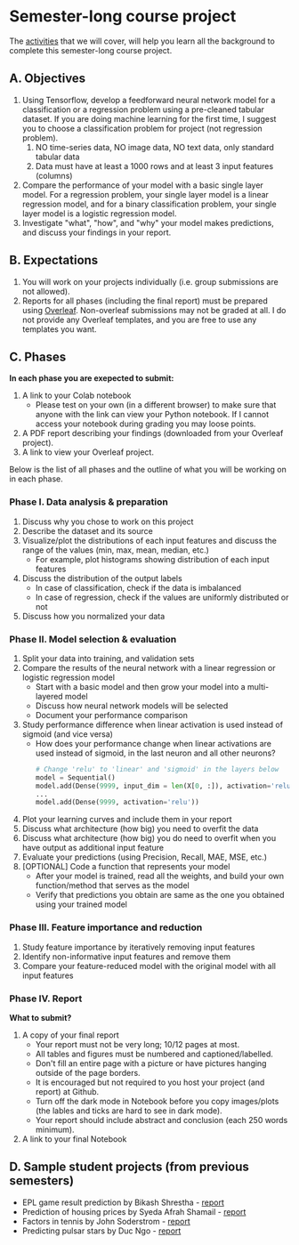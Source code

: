 # Semester-long course project

The [activities](./activities/README.md) that we will cover, will help you learn all the background to complete this semester-long course project.

## A. Objectives
1. Using Tensorflow, develop a feedforward neural network model for a classification or a regression problem using a pre-cleaned tabular dataset. If you are doing machine learning for the first time, I suggest you to choose a classification problem for project (not regression problem).
   1. NO time-series data, NO image data,  NO text data, only standard tabular data
   1. Data must have at least a 1000 rows and at least 3 input features (columns)
1. Compare the performance of your model with a basic single layer model. For a regression problem, your single layer model is a linear regression model, and for a binary classification problem, your single layer model is a logistic regression model.
1. Investigate "what", "how", and "why" your model makes predictions, and discuss your findings in your report.

## B. Expectations
1. You will work on your projects individually (i.e. group submissions are not allowed).
1. Reports for all phases (including the final report) must be prepared using <a href="https://www.overleaf.com/">Overleaf</a>. Non-overleaf submissions may not be graded at all. I do not provide any Overleaf templates, and you are free to use any templates you want.

## C. Phases
**In each phase you are exepected to submit:**  
1. A link to your Colab notebook
   - Please test on your own (in a different browser) to make sure that anyone with the link can view your Python notebook. If I cannot access your notebook during grading you may loose points.
1. A PDF report describing your findings (downloaded from your Overleaf project).
1. A link to view your Overleaf project.

Below is the list of all phases and the outline of what you will be working on in each phase. 

### Phase I. Data analysis & preparation
1. Discuss why you chose to work on this project
1. Describe the dataset and its source
1. Visualize/plot the distributions of each input features and discuss the range of the values (min, max, mean, median, etc.)
   - For example, plot histograms showing distribution of each input features
1. Discuss the distribution of the output labels
    - In case of classification, check if the data is imbalanced
    - In case of regression, check if the values are uniformly distributed or not
1. Discuss how you normalized your data

### Phase II. Model selection & evaluation
1. Split your data into training, and validation sets
1. Compare the results of the neural network with a linear regression or logistic regression model
    - Start with a basic model and then grow your model into a multi-layered model
    - Discuss how neural network models will be selected
    - Document your performance comparison
1. Study performance difference when linear activation is used instead of sigmoid (and vice versa)
   - How does your performance change when linear activations are used instead of sigmoid, in the last neuron and all other neurons?
     ```python
     # Change 'relu' to 'linear' and 'sigmoid' in the layers below
     model = Sequential()
     model.add(Dense(9999, input_dim = len(X[0, :]), activation='relu'))
     ...
     model.add(Dense(9999, activation='relu'))
     ```
1. Plot your learning curves and include them in your report
1. Discuss what architecture (how big) you need to overfit the data
1. Discuss what architecture (how big) you do need to overfit when you have output as additional input feature
1. Evaluate your predictions (using Precision, Recall, MAE, MSE, etc.)
1. [OPTIONAL] Code a function that represents your model
   - After your model is trained, read all the weights, and build your own function/method that serves as the model
   - Verify that predictions you obtain are same as the one you obtained using your trained model

### Phase III. Feature importance and reduction
1. Study feature importance by iteratively removing input features
1. Identify non-informative input features and remove them
1. Compare your feature-reduced model with the original model with all input features

### Phase IV. Report
**What to submit?**   
1. A copy of your final report    
    * Your report must not be very long; 10/12 pages at most.
    * All tables and figures must be numbered and captioned/labelled.
    * Don't fill an entire page with a picture or have pictures hanging outside of the page borders.
    * It is encouraged but not required to you host your project (and report) at Github.  
    * Turn off the dark mode in Notebook before you copy images/plots (the lables and ticks are hard to see in dark mode).
    * Your report should include abstract and conclusion (each 250 words minimum).
1. A link to your final Notebook

## D. Sample student projects (from previous semesters)
* EPL game result prediction by Bikash Shrestha - [report](https://github.com/badriadhikari/AI-2020spring/blob/master/sample-reports/sample-report-1.pdf)
* Prediction of housing prices by Syeda Afrah Shamail - [report](https://github.com/afrah1994/Prediction-of-Housing-Prices/blob/master/Final%20report.pdf)
* Factors in tennis by John Soderstrom - [report](https://github.com/SoderstromJohnR/CS4300Final/blob/master/Final%20Report.pdf)
* Predicting pulsar stars by Duc Ngo - [report](https://github.com/zegster/artificial-intelligence/blob/master/final_assembly/Final_Assembly.pdf)

